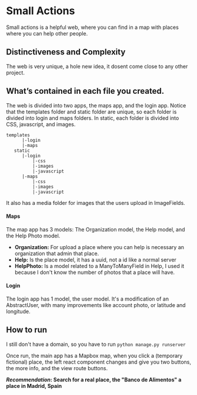 # Small Actions
Small actions is a helpful web, where you can find in a map with places where you can help other people.

## Distinctiveness and Complexity
The web is very unique, a hole new idea, it dosent come close to any other project.

## What’s contained in each file you created.
The web is divided into two apps, the maps app, and the login app. Notice that the templates folder and static folder are unique, so each folder is divided into login and maps folders. 
In static, each folder is divided into CSS, javascript, and images.
```
templates
      |-login
      |-maps
   static
      |-login
          |-css
          |-images
          |-javascript
      |-maps
          |-css
          |-images
          |-javascript
```
It also has a media folder for images that the users upload in ImageFields.

#### Maps
The map app has 3 models: The Organization model, the Help model, and the Help Photo model.
* **Organization:**
For upload a place where you can help is necessary an organization that admin that place. 
* **Help:**
Is the place model, it has a uuid, not a id like a normal server
* **HelpPhoto:**
Is a model related to a ManyToManyField in Help, I used it because I don't know the number of photos that a place will have.

#### Login
The login app has 1 model, the user model. It's a modification of an AbstractUser, with many improvements like account photo, or latitude and longitude.

## How to run
I still don't have a domain, so you have to run `python manage.py runserver` 

Once run, the main app has a Mapbox map, when you click a (temporary fictional) place, the left react component changes and give you two buttons, the more info, and the view route buttons.

**_Recommendation_: Search for a real place, the "Banco de Alimentos" a place in Madrid, Spain**
